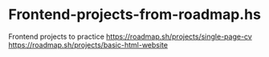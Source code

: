 # Frontend-projects-from-roadmap.hs
Frontend projects to practice
https://roadmap.sh/projects/single-page-cv
https://roadmap.sh/projects/basic-html-website
